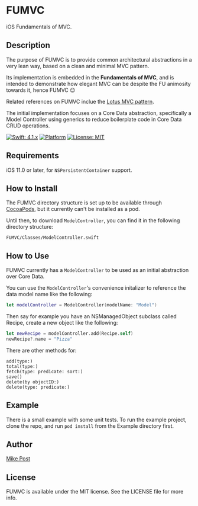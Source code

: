 # FUMVC
iOS Fundamentals of MVC.

## Description

The purpose of FUMVC is to provide common architectural abstractions in a very lean way, based on a clean and minimal MVC pattern.

Its implementation is embedded in the **Fundamentals of MVC**, and is intended to demonstrate how elegant MVC can be despite the FU animosity towards it, hence FUMVC :wink: 

Related references on FUMVC inclue the [Lotus MVC pattern](https://matteomanferdini.com/ios-architecture-lotus-mvc-pattern/).

The initial implementation focuses on a Core Data abstraction, specifically a Model Controller using generics to reduce boilerplate code in Core Data CRUD operations.

[![Swift: 4.1.x](https://img.shields.io/badge/Swift-4.1.x-orange.svg)](https://swift.org/documentation/#the-swift-programming-language)
[![Platform](https://img.shields.io/cocoapods/p/AFNetworking.svg)](https://cocoapods.org/pods/FUMVC)
[![License: MIT](https://img.shields.io/badge/License-MIT-blue.svg)](https://opensource.org/licenses/MIT)

## Requirements
iOS 11.0 or later, for `NSPersistentContainer` support.

## How to Install

The FUMVC directory structure is set up to be available through [CocoaPods](https://cocoapods.org), but it currently can't be installed as a pod.

Until then, to download `ModelController`, you can find it in the following directory structure:

```
FUMVC/Classes/ModelController.swift
```

## How to Use

FUMVC currently has a `ModelController` to be used as an initial abstraction over Core Data. 

You can use the `ModelController`'s convenience initalizer to reference the data model name like the following:


```swift
let modelController = ModelController(modelName: "Model")
```

Then say for example you have an NSManagedObject subclass called Recipe, create a new object like the following:

```swift
let newRecipe = modelController.add(Recipe.self)		
newRecipe?.name = "Pizza"
```

There are other methods for:

    add(type:)
    total(type:)
    fetch(type: predicate: sort:)
    save()
    delete(by objectID:)
    delete(type: predicate:)

## Example

There is a small example with some unit tests. To run the example project, clone the repo, and run `pod install` from the Example directory first.

## Author
[Mike Post](https://twitter.com/PostTweetism)

## License

FUMVC is available under the MIT license. See the LICENSE file for more info.
